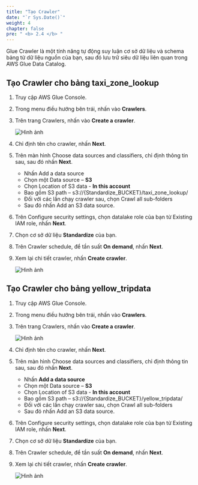 ```yaml
---
title: "Tạo Crawler"
date: "`r Sys.Date()`"
weight: 4
chapter: false
pre: " <b> 2.4 </b> "
---
```


Glue Crawler là một tính năng tự động suy luận cơ sở dữ liệu và schema bảng từ dữ liệu nguồn của bạn, sau đó lưu trữ siêu dữ liệu liên quan trong AWS Glue Data Catalog.

## Tạo Crawler cho bảng **taxi_zone_lookup**

1. Truy cập AWS Glue Console.
2. Trong menu điều hướng bên trái, nhấn vào **Crawlers**.
3. Trên trang Crawlers, nhấn vào **Create a crawler**.

   ![Hình ảnh](/repo_pmt_ws-fcj-004/images/2/4/24-001.png?featherlight=false&width=90pc)

4. Chỉ định tên cho crawler, nhấn **Next**.
5. Trên màn hình Choose data sources and classifiers, chỉ định thông tin sau, sau đó nhấn **Next**.

    * Nhấn Add a data source
    * Chọn một Data source – **S3**
    * Chọn Location of S3 data - **In this account**
    * Bao gồm S3 path – s3://{Standardize_BUCKET}/taxi_zone_lookup/
    * Đối với các lần chạy crawler sau, chọn Crawl all sub-folders
    * Sau đó nhấn Add an S3 data source.

6. Trên Configure security settings, chọn datalake role của bạn từ Existing IAM role, nhấn **Next**.
7. Chọn cơ sở dữ liệu **Standardize** của bạn.
8. Trên Crawler schedule, để tần suất **On demand**, nhấn **Next**.
9. Xem lại chi tiết crawler, nhấn **Create crawler**.

   ![Hình ảnh](/repo_pmt_ws-fcj-004/images/2/4/24-002.png?featherlight=false&width=90pc)

## Tạo Crawler cho bảng **yellow_tripdata**

1. Truy cập AWS Glue Console.
2. Trong menu điều hướng bên trái, nhấn vào **Crawlers**.
3. Trên trang Crawlers, nhấn vào **Create a crawler**.

   ![Hình ảnh](/repo_pmt_ws-fcj-004/images/2/4/24-001.png?featherlight=false&width=90pc)

4. Chỉ định tên cho crawler, nhấn **Next**.
5. Trên màn hình Choose data sources and classifiers, chỉ định thông tin sau, sau đó nhấn **Next**.

    * Nhấn **Add a data source**
    * Chọn một Data source – **S3**
    * Chọn Location of S3 data - **In this account**
    * Bao gồm S3 path – s3://{Standardize_BUCKET}/yellow_tripdata/
    * Đối với các lần chạy crawler sau, chọn Crawl all sub-folders
    * Sau đó nhấn Add an S3 data source.

6. Trên Configure security settings, chọn datalake role của bạn từ Existing IAM role, nhấn **Next**.
7. Chọn cơ sở dữ liệu **Standardize** của bạn.
8. Trên Crawler schedule, để tần suất **On demand**, nhấn **Next**.
9. Xem lại chi tiết crawler, nhấn **Create crawler**.

   ![Hình ảnh](/repo_pmt_ws-fcj-004/images/2/4/24-003.png?featherlight=false&width=90pc)
